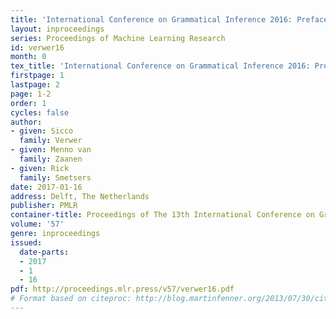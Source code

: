 ```yaml
---
title: 'International Conference on Grammatical Inference 2016: Preface'
layout: inproceedings
series: Proceedings of Machine Learning Research
id: verwer16
month: 0
tex_title: 'International Conference on Grammatical Inference 2016: Preface'
firstpage: 1
lastpage: 2
page: 1-2
order: 1
cycles: false
author:
- given: Sicco
  family: Verwer
- given: Menno van
  family: Zaanen
- given: Rick
  family: Smetsers
date: 2017-01-16
address: Delft, The Netherlands
publisher: PMLR
container-title: Proceedings of The 13th International Conference on Grammatical Inference
volume: '57'
genre: inproceedings
issued:
  date-parts:
  - 2017
  - 1
  - 16
pdf: http://proceedings.mlr.press/v57/verwer16.pdf
# Format based on citeproc: http://blog.martinfenner.org/2013/07/30/citeproc-yaml-for-bibliographies/
---
```

